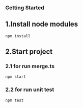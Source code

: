 ### Getting Started
## 1.Install node modules
```
npm install
```
## 2.Start project
### 2.1 for run merge.ts
```
npm start
```
### 2.2 for run unit test
```
npm test
```
